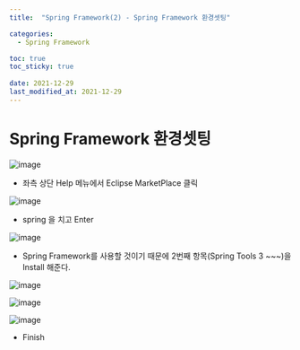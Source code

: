 ```yaml
---
title:  "Spring Framework(2) - Spring Framework 환경셋팅"

categories:
  - Spring Framework

toc: true
toc_sticky: true
 
date: 2021-12-29
last_modified_at: 2021-12-29
---
```


<h1>Spring Framework 환경셋팅</h1>

![image](https://user-images.githubusercontent.com/56810348/147621113-03865559-b96f-4190-aaa3-e2c8fbfb3f25.png)

- 좌측 상단 Help 메뉴에서 Eclipse MarketPlace 클릭


![image](https://user-images.githubusercontent.com/56810348/147621185-b53fd1be-4f45-4b73-94f7-2656f35b804e.png)

- spring 을 치고 Enter

![image](https://user-images.githubusercontent.com/56810348/147621315-6d114660-97ba-4b4c-850d-122bdb9dbab3.png)

- Spring Framework를 사용할 것이기 때문에 2번째 항목(Spring Tools 3 ~~~)을 Install 해준다.

![image](https://user-images.githubusercontent.com/56810348/147621495-fdae3cd3-862d-4333-9aae-f3346dc1d8fb.png)

![image](https://user-images.githubusercontent.com/56810348/147621588-2f4f94ec-0397-4e2b-be9a-b9b4c8e26558.png)

![image](https://user-images.githubusercontent.com/56810348/147621663-b730dc47-c4c0-4ee4-b05c-8568e6de435c.png)

- Finish
